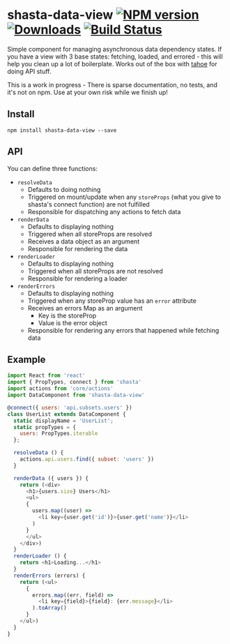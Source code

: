 # shasta-data-view [![NPM version][npm-image]][npm-url] [![Downloads][downloads-image]][npm-url] [![Build Status][travis-image]][travis-url]

Simple component for managing asynchronous data dependency states. If you have a view with 3 base states: fetching, loaded, and errored - this will help you clean up a lot of boilerplate. Works out of the box with [tahoe](https://github.com/shastajs/tahoe) for doing API stuff.

This is a work in progress - There is sparse documentation, no tests, and it's not on npm. Use at your own risk while we finish up!

## Install

```
npm install shasta-data-view --save
```

## API

You can define three functions:

- `resolveData`
  - Defaults to doing nothing
  - Triggered on mount/update when any `storeProps` (what you give to shasta's connect function) are not fulfilled
  - Responsible for dispatching any actions to fetch data
- `renderData`
  - Defaults to displaying nothing
  - Triggered when all storeProps are resolved
  - Receives a data object as an argument
  - Responsible for rendering the data
- `renderLoader`
  - Defaults to displaying nothing
  - Triggered when all storeProps are not resolved
  - Responsible for rendering a loader
- `renderErrors`
  - Defaults to displaying nothing
  - Triggered when any storeProp value has an `error` attribute
  - Receives an errors Map as an argument
    - Key is the storeProp
    - Value is the error object
  - Responsible for rendering any errors that happened while fetching data

## Example

```js
import React from 'react'
import { PropTypes, connect } from 'shasta'
import actions from 'core/actions'
import DataComponent from 'shasta-data-view'

@connect({ users: 'api.subsets.users' })
class UserList extends DataComponent {
  static displayName = 'UserList';
  static propTypes = {
    users: PropTypes.iterable
  };

  resolveData () {
    actions.api.users.find({ subset: 'users' })
  }

  renderData ({ users }) {
    return (<div>
      <h1>{users.size} Users</h1>
      <ul>
      {
        users.map((user) =>
          <li key={user.get('id')}>{user.get('name')}</li>
        )
      }
      </ul>
    </div>)
  }
  renderLoader () {
    return <h1>Loading...</h1>
  }
  renderErrors (errors) {
    return (<ul>
      {
        errors.map((err, field) =>
          <li key={field}>{field}: {err.message}</li>
        ).toArray()
      }
    </ul>)
  }
}
```

[downloads-image]: http://img.shields.io/npm/dm/shasta-data-view.svg
[npm-url]: https://npmjs.org/package/shasta-data-view
[npm-image]: http://img.shields.io/npm/v/shasta-data-view.svg

[travis-url]: https://travis-ci.org/shastajs/shasta-data-view
[travis-image]: https://travis-ci.org/shastajs/shasta-data-view.png?branch=master

